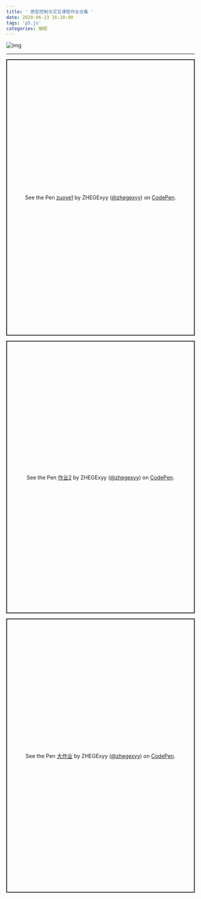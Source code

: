 ```yaml
---
title: ' 原型控制与交互课程作业合集 '
date: 2020-06-23 16:20:00
tags: 'p5.js'
categories: 编程
---
```

![img](https://i.loli.net/2020/06/11/Zcw3IF1YQsonDzJ.png)

<!--more-->
---

<p class="codepen" data-height="739" data-theme-id="light" data-default-tab="result" data-user="zhegexyy" data-slug-hash="wvMwKLe" style="height: 739px; box-sizing: border-box; display: flex; align-items: center; justify-content: center; border: 2px solid; margin: 1em 0; padding: 1em;" data-pen-title="zuoye1">
  <span>See the Pen <a href="https://codepen.io/zhegexyy/pen/wvMwKLe">
  zuoye1</a> by ZHEGExyy (<a href="https://codepen.io/zhegexyy">@zhegexyy</a>)
  on <a href="https://codepen.io">CodePen</a>.</span>
</p>
<script async src="https://static.codepen.io/assets/embed/ei.js"></script>



<p class="codepen" data-height="729" data-theme-id="light" data-default-tab="result" data-user="zhegexyy" data-slug-hash="gOPPyPB" style="height: 729px; box-sizing: border-box; display: flex; align-items: center; justify-content: center; border: 2px solid; margin: 1em 0; padding: 1em;" data-pen-title="作业2">
  <span>See the Pen <a href="https://codepen.io/zhegexyy/pen/gOPPyPB">
  作业2</a> by ZHEGExyy (<a href="https://codepen.io/zhegexyy">@zhegexyy</a>)
  on <a href="https://codepen.io">CodePen</a>.</span>
</p>
<script async src="https://static.codepen.io/assets/embed/ei.js"></script>


<p class="codepen" data-height="733" data-theme-id="light" data-default-tab="result" data-user="zhegexyy" data-slug-hash="jOWBRWB" style="height: 733px; box-sizing: border-box; display: flex; align-items: center; justify-content: center; border: 2px solid; margin: 1em 0; padding: 1em;" data-pen-title="大作业">
  <span>See the Pen <a href="https://codepen.io/zhegexyy/pen/jOWBRWB">
  大作业</a> by ZHEGExyy (<a href="https://codepen.io/zhegexyy">@zhegexyy</a>)
  on <a href="https://codepen.io">CodePen</a>.</span>
</p>
<script async src="https://static.codepen.io/assets/embed/ei.js"></script>